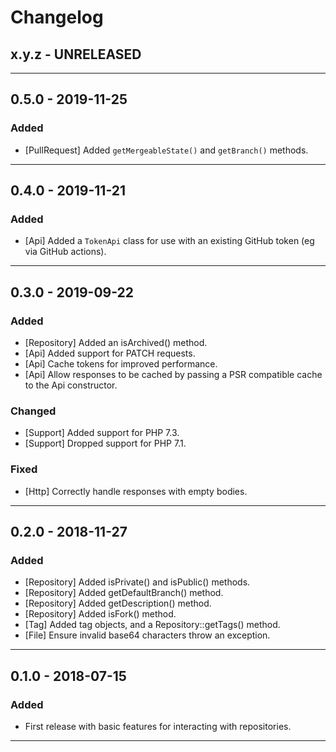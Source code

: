 # Changelog

## x.y.z - UNRELEASED

--------

## 0.5.0 - 2019-11-25

### Added

* [PullRequest] Added `getMergeableState()` and `getBranch()` methods.

--------

## 0.4.0 - 2019-11-21

### Added

* [Api] Added a `TokenApi` class for use with an existing GitHub token (eg via GitHub actions).

--------

## 0.3.0 - 2019-09-22

### Added

* [Repository] Added an isArchived() method.
* [Api] Added support for PATCH requests.
* [Api] Cache tokens for improved performance.
* [Api] Allow responses to be cached by passing a PSR compatible cache to the Api constructor.

### Changed

* [Support] Added support for PHP 7.3.
* [Support] Dropped support for PHP 7.1.

### Fixed

* [Http] Correctly handle responses with empty bodies.

--------

## 0.2.0 - 2018-11-27

### Added

* [Repository] Added isPrivate() and isPublic() methods.
* [Repository] Added getDefaultBranch() method.
* [Repository] Added getDescription() method.
* [Repository] Added isFork() method.
* [Tag] Added tag objects, and a Repository::getTags() method.
* [File] Ensure invalid base64 characters throw an exception.

--------

## 0.1.0 - 2018-07-15

### Added

* First release with basic features for interacting with repositories.

--------
